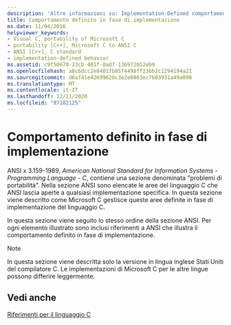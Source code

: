 ```yaml
---
description: 'Altre informazioni su: Implementation-Defined comportamento'
title: Comportamento definito in fase di implementazione
ms.date: 11/04/2016
helpviewer_keywords:
- Visual C, portability of Microsoft C
- portability [C++], Microsoft C to ANSI C
- ANSI [C++], C standard
- implementation-defined behavior
ms.assetid: c9f50670-23cb-401f-8ad7-136972012eb9
ms.openlocfilehash: a8c6dcc2e8401fb85f4498ff23bb2c1294194a21
ms.sourcegitcommit: d6af41e42699628c3e2e6063ec7b03931a49a098
ms.translationtype: MT
ms.contentlocale: it-IT
ms.lasthandoff: 12/11/2020
ms.locfileid: "97182125"
---
```

# <a name="implementation-defined-behavior"></a>Comportamento definito in fase di implementazione

ANSI x 3.159-1989, *American National Standard for Information Systems*  -  *Programming Language*  -  *C*, contiene una sezione denominata "problemi di portabilità". Nella sezione ANSI sono elencate le aree del linguaggio C che ANSI lascia aperte a qualsiasi implementazione specifica. In questa sezione viene descritto come Microsoft C gestisce queste aree definite in fase di implementazione del linguaggio C.

In questa sezione viene seguito lo stesso ordine della sezione ANSI. Per ogni elemento illustrato sono inclusi riferimenti a ANSI che illustra il comportamento definito in fase di implementazione.

> [!NOTE]
> In questa sezione viene descritta solo la versione in lingua inglese Stati Uniti del compilatore C. Le implementazioni di Microsoft C per le altre lingue possono differire leggermente.

## <a name="see-also"></a>Vedi anche

[Riferimenti per il linguaggio C](../c-language/c-language-reference.md)
